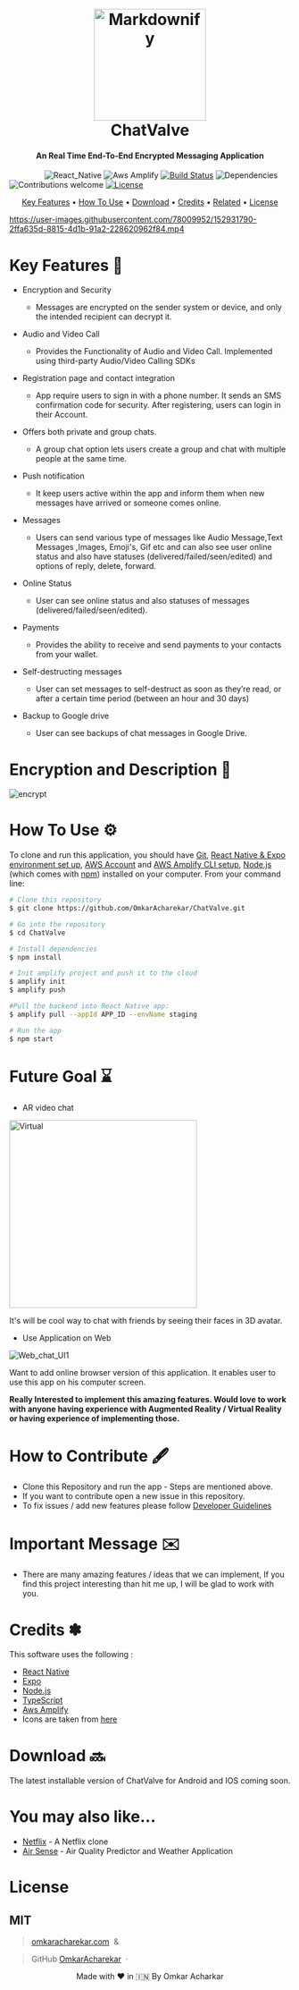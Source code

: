 
<h1 align="center">
  <br>
  <img src="https://github.com/OmkarAcharekar/Signal_Clone/blob/master/assets/images/bubble-chat.png" alt="Markdownify" width="200"></a>
  <br style="font-size:300%;">
   ChatValve
  <br>
</h1>

<h4 align="center">An  Real Time  End-To-End  Encrypted Messaging  Application</h4>

&nbsp;&nbsp;&nbsp;&nbsp;&nbsp;&nbsp;&nbsp;&nbsp;&nbsp;&nbsp;&nbsp;&nbsp;&nbsp;&nbsp;&nbsp;
![React_Native](https://img.shields.io/badge/react%20native-v0.66-orange)
![Aws Amplify](https://img.shields.io/badge/aws%20amplify-%5E4.3.8-yellow)
[![Build Status](https://img.shields.io/badge/build-passing-green)](https://img.shields.io/badge/build-passing-green)
![Dependencies](https://img.shields.io/badge/dependencies-up%20to%20date-brightgreen)
![Contributions welcome](https://img.shields.io/badge/contributions-welcome-orange.svg)
[![License](https://img.shields.io/badge/license-MIT-blue.svg)](https://opensource.org/licenses/MIT)

<p align="center">
  <a href="#key-features">Key Features</a> •
  <a href="#how-to-use">How To Use</a> •
  <a href="#download">Download</a> •
  <a href="#credits">Credits</a> •
  <a href="#related">Related</a> •
  <a href="#license">License</a>
</p>




https://user-images.githubusercontent.com/78009952/152931790-2ffa635d-8815-4d1b-91a2-228620962f84.mp4
# Key Features 🔑

* Encryption and Security
  - Messages are encrypted on the sender system or device, and only the intended recipient can decrypt it.

* Audio and Video Call
  -  Provides the Functionality of Audio and Video Call. Implemented using third-party Audio/Video Calling SDKs

* Registration page and contact integration
  - App require users to sign in with a phone number. It sends an SMS confirmation code for security. After registering, users  can login in their Account.

* Offers both private and group chats. 
  -  A group chat option lets users create a group and chat with multiple people at the same time.
  
* Push notification
  -  It keep users active within the app and inform them when new messages have arrived or someone comes online.
  
* Messages
  - Users can send various type of messages like Audio Message,Text Messages ,Images, Emoji's, Gif etc and can also see user online status and  also have statuses (delivered/failed/seen/edited) and options of reply, delete, forward. 

* Online Status
  - User  can see online status and  also  statuses of messages (delivered/failed/seen/edited).

* Payments
  - Provides the ability to receive and send payments to your contacts from your wallet.

* Self-destructing messages  
  - User can set messages to self-destruct as soon as they’re read, or after a certain time period (between an hour and 30 days)

* Backup to Google drive   
  - User can see backups of chat messages in Google Drive.



# Encryption and Description 📖

![encrypt](https://user-images.githubusercontent.com/78009952/153011603-bad88f4e-eeeb-47f6-8528-57a6287f8964.jpg)

# How To Use ⚙

To clone and run this application, you should have [Git](https://git-scm.com/downloads), [React Native & Expo environment set up](https://expo.dev/), [AWS Account](https://aws.amazon.com/console/) and [AWS Amplify CLI setup](https://docs.amplify.aws/start/getting-started/installation/q/integration/js/), [Node.js](https://nodejs.org/en/) (which comes with [npm](http://npmjs.com)) installed on your computer. From your command line:

```bash
# Clone this repository
$ git clone https://github.com/OmkarAcharekar/ChatValve.git

# Go into the repository
$ cd ChatValve

# Install dependencies
$ npm install

# Init amplify project and push it to the cloud 
$ amplify init 
$ amplify push

#Pull the backend into React Native app:
$ amplify pull --appId APP_ID --envName staging

# Run the app
$ npm start


```
# Future Goal ⌛


* AR video chat 

<img width="336" alt="Virtual" src="https://user-images.githubusercontent.com/78009952/172121364-82e1f78d-2469-49e5-a334-50b2527d9075.png">

It's will be  cool way to chat with friends by seeing their faces in 3D avatar.




* Use Application on Web

![Web_chat_UI1](https://user-images.githubusercontent.com/78009952/172124263-5667bb66-3b38-4bd1-a7b4-0ea57a92351b.jpg)


Want to add online browser version of this application. It enables user to use this app on his computer screen. 




**Really Interested to implement this amazing features. Would love to work with anyone having experience with Augmented Reality / Virtual Reality or
having experience of implementing those.**


# How to Contribute 🖋 

* Clone this Repository and run the app - Steps are mentioned above.
* If you want to contribute open a new issue in this repository.
* To fix issues / add new features please follow [Developer Guidelines](https://github.com/OmkarAcharekar/ChatValve/blob/master/Contributions.md)


# Important Message ✉️

* There are many amazing features / ideas  that we can implement, If you find this project interesting than hit me up,  I will be
glad to work with you.



# Credits ✽

This software uses the following :

- [React Native](https://reactnative.dev/)
- [Expo](https://expo.dev/)
- [Node.js](https://nodejs.org/en/)
- [TypeScript](https://www.typescriptlang.org/)
- [Aws Amplify](https://aws.amazon.com/amplify/)
- Icons are taken from [here](https://icons.expo.fyi/)



# Download 🔜

The latest installable version of ChatValve for Android and IOS coming soon.



# You may also like...

- [Netflix](https://github.com/OmkarAcharekar/Netflix_Clone) - A Netflix clone
- [Air Sense](https://github.com/OmkarAcharekar/AirSense) - Air Quality Predictor and Weather Application



# License
MIT
---
> [omkaracharekar.com](https://delicate-kashata-f1f66c.netlify.app/) &nbsp;&

> GitHub [OmkarAcharekar](https://github.com/OmkarAcharekar) &nbsp;&middot;&nbsp;




<p align="center" width="100%">
   Made with ❤️ in 🇮🇳 By Omkar Acharkar   
</p>


